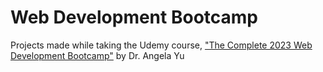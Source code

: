 # Web Development Bootcamp
Projects made while taking the Udemy course, ["The Complete 2023 Web Development Bootcamp"](https://www.udemy.com/course/the-complete-web-development-bootcamp/) by Dr. Angela Yu

